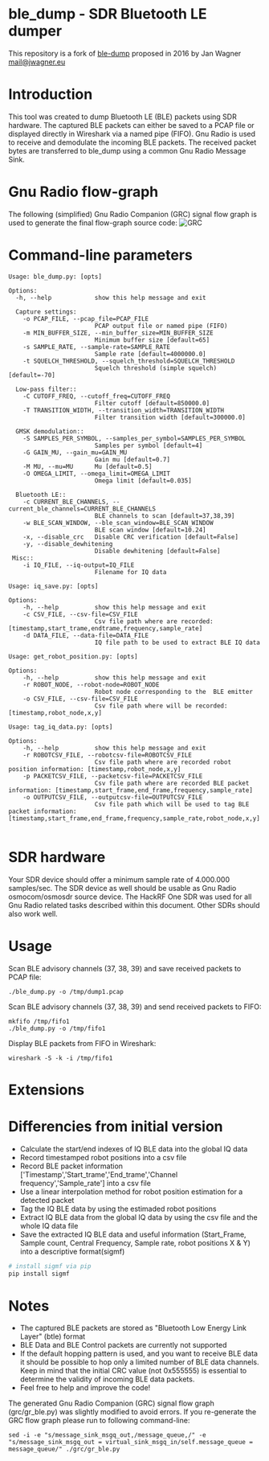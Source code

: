 # ble_dump - SDR Bluetooth LE dumper

This repository is a fork of [ble-dump](https://github.com/drtyhlpr/ble_dump.git) proposed in 2016 by Jan Wagner mail@jwagner.eu

# Introduction
This tool was created to dump Bluetooth LE (BLE) packets using SDR hardware. The captured BLE packets can either be saved to a PCAP file or displayed directly in Wireshark via a named pipe (FIFO). Gnu Radio is used to receive and demodulate the incoming BLE packets. The received packet bytes are transferred to ble_dump using a common Gnu Radio Message Sink.

# Gnu Radio flow-graph
The following (simplified) Gnu Radio Companion (GRC) signal flow graph is used to generate the final flow-graph source code:
![GRC](https://raw.githubusercontent.com/drtyhlpr/ble_dump/master/grc/gr_ble.png)


# Command-line parameters
```
Usage: ble_dump.py: [opts]

Options:
  -h, --help            show this help message and exit

  Capture settings:
    -o PCAP_FILE, --pcap_file=PCAP_FILE
                        PCAP output file or named pipe (FIFO)
    -m MIN_BUFFER_SIZE, --min_buffer_size=MIN_BUFFER_SIZE
                        Minimum buffer size [default=65]
    -s SAMPLE_RATE, --sample-rate=SAMPLE_RATE
                        Sample rate [default=4000000.0]
    -t SQUELCH_THRESHOLD, --squelch_threshold=SQUELCH_THRESHOLD
                        Squelch threshold (simple squelch) [default=-70]

  Low-pass filter::
    -C CUTOFF_FREQ, --cutoff_freq=CUTOFF_FREQ
                        Filter cutoff [default=850000.0]
    -T TRANSITION_WIDTH, --transition_width=TRANSITION_WIDTH
                        Filter transition width [default=300000.0]

  GMSK demodulation::
    -S SAMPLES_PER_SYMBOL, --samples_per_symbol=SAMPLES_PER_SYMBOL
                        Samples per symbol [default=4]
    -G GAIN_MU, --gain_mu=GAIN_MU
                        Gain mu [default=0.7]
    -M MU, --mu=MU      Mu [default=0.5]
    -O OMEGA_LIMIT, --omega_limit=OMEGA_LIMIT
                        Omega limit [default=0.035]

  Bluetooth LE::
    -c CURRENT_BLE_CHANNELS, --current_ble_channels=CURRENT_BLE_CHANNELS
                        BLE channels to scan [default=37,38,39]
    -w BLE_SCAN_WINDOW, --ble_scan_window=BLE_SCAN_WINDOW
                        BLE scan window [default=10.24]
    -x, --disable_crc   Disable CRC verification [default=False]
    -y, --disable_dewhitening
                        Disable dewhitening [default=False]
 Misc::
    -i IQ_FILE, --iq-output=IQ_FILE
                        Filename for IQ data

Usage: iq_save.py: [opts]

Options:
    -h, --help          show this help message and exit
    -c CSV_FILE, --csv-file=CSV_FILE
                        Csv file path where are recorded: [timestamp,start_trame,endtrame,frequency,sample_rate]
    -d DATA_FILE, --data-file=DATA_FILE
                        IQ file path to be used to extract BLE IQ data

Usage: get_robot_position.py: [opts]

Options:
    -h, --help          show this help message and exit
    -r ROBOT_NODE, --robot-node=ROBOT_NODE
                        Robot node corresponding to the  BLE emitter
    -o CSV_FILE, --csv-file=CSV_FILE
                        Csv file path where will be recorded: [timestamp,robot_node,x,y]

Usage: tag_iq_data.py: [opts]

Options:
    -h, --help          show this help message and exit
    -r ROBOTCSV_FILE, --robotcsv-file=ROBOTCSV_FILE
                        Csv file path where are recorded robot position information: [timestamp,robot_node,x,y]
    -p PACKETCSV_FILE, --packetcsv-file=PACKETCSV_FILE
                        Csv file path where are recorded BLE packet information: [timestamp,start_frame,end_frame,frequency,sample_rate]
    -o OUTPUTCSV_FILE, --outputcsv-file=OUTPUTCSV_FILE
                        Csv file path which will be used to tag BLE packet information: [timestamp,start_frame,end_frame,frequency,sample_rate,robot_node,x,y]


```

# SDR hardware
Your SDR device should offer a minimum sample rate of 4.000.000 samples/sec. The SDR device as well should be usable as Gnu Radio osmocom/osmosdr source device. The HackRF One SDR was used for all Gnu Radio related tasks described within this document. Other SDRs should also work well.

# Usage
Scan BLE advisory channels (37, 38, 39) and save received packets to PCAP file:

```
./ble_dump.py -o /tmp/dump1.pcap
```

Scan BLE advisory channels (37, 38, 39) and send received packets to FIFO:

```
mkfifo /tmp/fifo1
./ble_dump.py -o /tmp/fifo1
```
Display BLE packets from FIFO in Wireshark:

```
wireshark -S -k -i /tmp/fifo1
```

# Extensions
# Differencies from initial version
 
* Calculate the start/end indexes of IQ BLE data into the global IQ data 
* Record timestamped robot positions into a csv file  
* Record  BLE packet information ['Timestamp','Start_trame','End_trame','Channel frequency','Sample_rate'] into a csv file
* Use a linear interpolation method for robot position estimation for a detected packet
* Tag the IQ BLE data by using the  estimaded robot positions 
* Extract IQ BLE data from the global IQ data by using the csv file and the whole IQ data file
* Save the extracted IQ BLE data and useful information (Start_Frame, Sample count, Central Frequency, Sample rate, robot positions X & Y) into a descriptive format(sigmf)
```sh
# install sigmf via pip
pip install sigmf
```

# Notes
* The captured BLE packets are stored as "Bluetooth Low Energy Link Layer" (btle) format
* BLE Data and BLE Control packets are currently not supported
* If the default hopping pattern is used, and you want to receive BLE data it should be possible to hop only a limited number of BLE data channels. Keep in mind that the initial CRC value (not 0x555555) is essential to determine the validity of incoming BLE data packets.
* Feel free to help and improve the code!

The generated Gnu Radio Companion (GRC) signal flow graph (grc/gr_ble.py) was slightly modified to avoid errors. If you re-generate the GRC flow graph please run to following command-line:

```
sed -i -e "s/message_sink_msgq_out,/message_queue,/" -e "s/message_sink_msgq_out = virtual_sink_msgq_in/self.message_queue = message_queue/" ./grc/gr_ble.py
```
